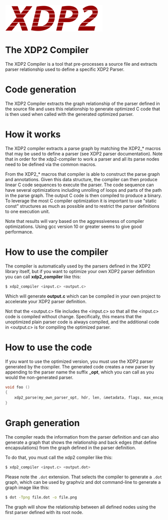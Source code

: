 <img src="images/xdp2.png" alt="XDP2 logo"/>

The XDP2 Compiler
==================

The XDP2 Compiler is a tool that pre-processes a source file and extracts
parser relationship used to define a specific XDP2 Parser.

# Code generation

The XDP2 Compiler extracts the graph relationship of the parser defined in the
source file and uses this relationship to generate optimized C code that is
then used when called with the generated optimized parser.

# How it works

The XDP2 compiler extracts a parse graph by matching the XDP2_* macros
that may be used to define a parser (see XDP2 parser documentation). Note
that in order for the xdp2-compiler to work a parser and all its parse
nodes need to be defined via the common macros.

From the XDP2_* macros that compiler is able to construct the parse graph
and annotations. Given this data structure, the compiler can then produce
linear C code sequences to execute the parser. The code sequence can have
several optimizations including unrolling of loops and parts of the path
in the parse graph. The output C code is then compiled to produce a binary.
To leverage the most C compiler optimization it is important to use "static
const" structures as much as possible and to restrict the parser definitions
to one execution unit.

Note that results will vary based on the aggressiveness of compiler
optimizations.  Using gcc version 10 or greater seems to give good performance.

# How to use the compiler

The compiler is automatically used by the parsers defined in the XDP2 library
itself, but if you want to optimize your own XDP2 parser definition you can
call **xdp2_compiler** like this:

```bash
$ xdp2_compiler <input.c> <output.c>
```

Which will generate **output.c** which can be compiled in your own project to
accelerate your XDP2 parser definition.

Not that the <output.c> file includes the <input.c> so that all the <input.c>
code is compiled without change. Specifically, this means that the
unoptimized plain parser code is always compiled, and the additional code in
<output.c> is for compiling the optimized parser.

# How to use the code

If you want to use the optimized version, you must use the XDP2 parser
generated by the compiler. The generated code creates a new parser by appending
to the parser name the suffix **_opt**, which you can call as you would the
non-generated parser.

```C
void foo ()
{
    xdp2_parse(my_own_parser_opt, hdr, len, &metadata, flags, max_encaps);
}
```

# Graph generation

The compiler reads the information from the parser definition and can also
generate a graph that shows the relationship and back edges (that define
encapsulations) from the graph defined in the parser definition.

To do that, you must call the xdp2 compiler like this:

```bash
$ xdp2_compiler <input.c> <output.dot>
```

Please note the `.dot` extension. That selects the compiler to generate a `.dot`
graph, which can be used by graphviz and dot command-line to generate a graph
image like this:

```bash
$ dot -Tpng file.dot -o file.png
```

The graph will show the relationship between all defined nodes using the first
parser defined with its root node.
